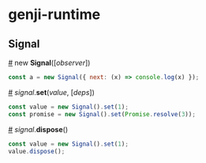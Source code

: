 # genji-runtime

## Signal

<a name="signal_constructor" href="#signal_constructor">#</a> new **Signal**(\[_observer_\])

```js
const a = new Signal({ next: (x) => console.log(x) });
```

<a name="signal_set" href="#signal_set">#</a> _signal_.**set**(_value_, \[_deps_\])

```js
const value = new Signal().set(1);
const promise = new Signal().set(Promise.resolve(3));
```

<a name="signal_dispose" href="#signal_dispose">#</a> _signal_.**dispose**()

```js
const value = new Signal().set(1);
value.dispose();
```
